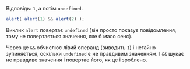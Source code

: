 Відповідь: `1`, а потім `undefined`.

```js run
alert( alert(1) && alert(2) );
```

Виклик `alert` повертає `undefined` (він просто показує повідомлення, тому не повертається значення, яке б мало сенс).

Через це `&&` обчислює лівий операнд (виводить `1`) і негайно зупиняється, оскільки `undefined` є не правдивим значенням. І `&&` шукає не правдиве значення і повертає його, як це і зроблено.

